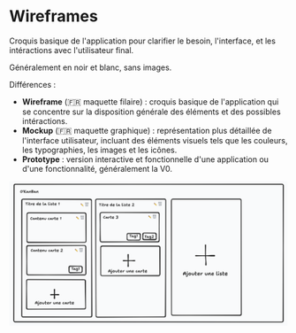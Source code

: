 # Wireframes

Croquis basique de l'application pour clarifier le besoin, l'interface, et les intéractions avec l'utilisateur final.

Généralement en noir et blanc, sans images.

Différences :
- **Wireframe** (🇫🇷 maquette filaire) : croquis basique de l'application qui se concentre sur la disposition générale des éléments et des possibles intéractions.
- **Mockup** (🇫🇷 maquette graphique) : représentation plus détaillée de l'interface utilisateur, incluant des éléments visuels tels que les couleurs, les typographies, les images et les icônes.
- **Prototype** : version interactive et fonctionnelle d'une application ou d'une fonctionnalité, généralement la V0.

![Wireframes](./wireframes.png)

